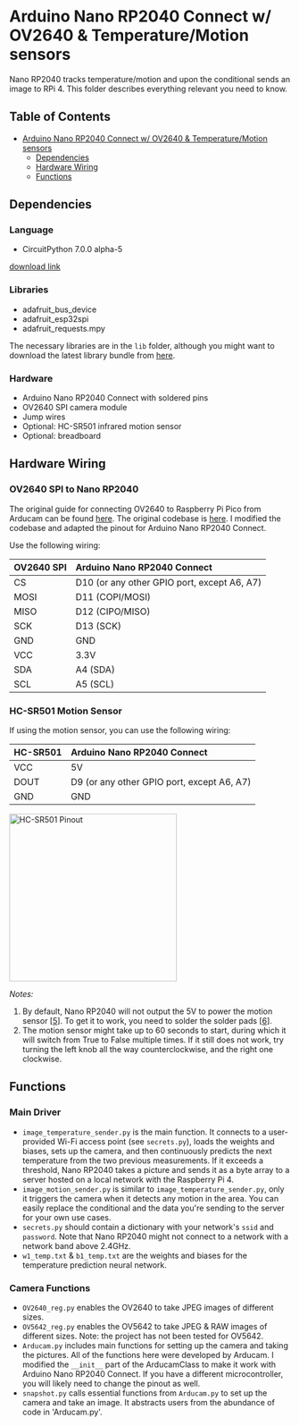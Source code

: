 # Arduino Nano RP2040 Connect w/ OV2640 & Temperature/Motion sensors

Nano RP2040 tracks temperature/motion and upon the conditional sends an image to RPi 4. This folder describes everything relevant you need to know. 

## Table of Contents

   * [Arduino Nano RP2040 Connect w/ OV2640 & Temperature/Motion sensors](#human-binary-classification-suite)
      * [Dependencies](#dependencies)
      * [Hardware Wiring](#hardware-wiring)
      * [Functions](#functions)

## Dependencies

### Language
* CircuitPython 7.0.0 alpha-5 

[download link][4]
### Libraries
* adafruit_bus_device
* adafruit_esp32spi
* adafruit_requests.mpy

The necessary libraries are in the `lib` folder, although you might want to download the latest library bundle from [here][1].

### Hardware
* Arduino Nano RP2040 Connect with soldered pins
* OV2640 SPI camera module
* Jump wires
* Optional: HC-SR501 infrared motion sensor
* Optional: breadboard

## Hardware Wiring

### OV2640 SPI to Nano RP2040

The original guide for connecting OV2640 to Raspberry Pi Pico from Arducam can be found [here][2]. The original codebase is [here][3]. I modified the codebase and adapted the pinout for Arduino Nano RP2040 Connect. 

Use the following wiring: 

| OV2640 SPI    |  Arduino Nano RP2040 Connect|
| ------------- |:-------------|
| CS            | D10 (or any other GPIO port, except A6, A7) |
| MOSI          | D11 (COPI/MOSI)     |
| MISO          | D12 (CIPO/MISO)     |
| SCK           | D13 (SCK) |
| GND           | GND      |
| VCC           | 3.3V     |
| SDA           | A4 (SDA) |
| SCL           | A5 (SCL)     |

### HC-SR501 Motion Sensor

If using the motion sensor, you can use the following wiring:

| HC-SR501    |  Arduino Nano RP2040 Connect|
| ------------- |:-------------|
| VCC           | 5V |
| DOUT            | D9 (or any other GPIO port, except A6, A7)   |
| GND            | GND |

<img src="https://diyusthad.com/wp-content/uploads/2020/10/PIR-Motion-Sensor-Pinout-LQ.jpg" alt="HC-SR501 Pinout" width=300/>

*Notes:*

1. By default, Nano RP2040 will not output the 5V to power the motion sensor [[5]]. To get it to work, you need to solder the solder pads [[6]].
2. The motion sensor might take up to 60 seconds to start, during which it will switch from True to False multiple times. If it still does not work, try turning the left knob all the way counterclockwise, and the right one clockwise.

## Functions

### Main Driver

- `image_temperature_sender.py` is the main function. It connects to a user-provided Wi-Fi access point (see `secrets.py`), loads the weights and biases, sets up the camera, and then continuously predicts the next temperature from the two previous measurements. If it exceeds a threshold, Nano RP2040 takes a picture and sends it as a byte array to a server hosted on a local network with the Raspberry Pi 4. 
- `image_motion_sender.py` is similar to `image_temperature_sender.py`, only it triggers the camera when it detects any motion in the area. You can easily replace the conditional and the data you're sending to the server for your own use cases.
- `secrets.py` should contain a dictionary with your network's `ssid` and `password`. Note that Nano RP2040 might not connect to a network with a network band above 2.4GHz. 
- `w1_temp.txt` & `b1_temp.txt` are the weights and biases for the temperature prediction neural network.

### Camera Functions

- `OV2640_reg.py` enables the OV2640 to take JPEG images of different sizes. 
- `OV5642_reg.py` enables the OV5642 to take JPEG & RAW images of different sizes. Note: the project has not been tested for OV5642.
- `Arducam.py` includes main functions for setting up the camera and taking the pictures. All of the functions here were developed by Arducam. I modified the `__init__` part of the ArducamClass to make it work with Arduino Nano RP2040 Connect. If you have a different microcontroller, you will likely need to change the pinout as well.
- `snapshot.py` calls essential functions from `Arducam.py` to set up the camera and take an image. It abstracts users from the abundance of code in 'Arducam.py'.

[1]: https://circuitpython.org/libraries
[2]: https://www.arducam.com/docs/pico/arducam-camera-module-for-raspberry-pi-pico/spi-camera-for-raspberry-pi-pico/
[3]: https://github.com/ArduCAM/PICO_SPI_CAM/tree/master/Python
[4]: https://circuitpython.org/board/arduino_nano_rp2040_connect/
[5]: https://forum.arduino.cc/t/5v-pin-on-nano-rp2040-connect-not-working/866247
[6]: https://support.arduino.cc/hc/en-us/articles/360014779679-Why-doesn-t-the-5V-pin-work-in-the-Arduino-Nano-33-BLE-boards-
